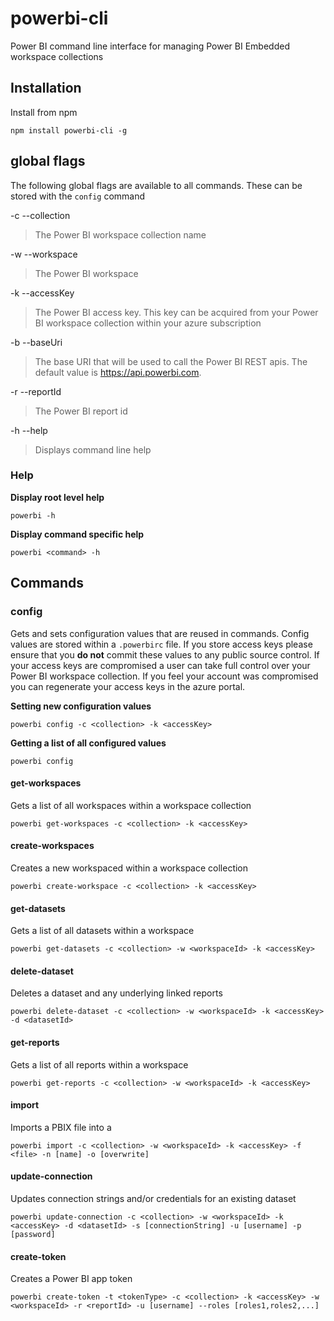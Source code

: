 # powerbi-cli
Power BI command line interface for managing Power BI Embedded workspace collections
## Installation
Install from npm

`npm install powerbi-cli -g`

## global flags
The following global flags are available to all commands.  These can be stored with the `config` command

-c --collection
> The Power BI workspace collection name

-w --workspace
> The Power BI workspace

-k --accessKey
> The Power BI access key.  This key can be acquired from your Power BI workspace collection within your azure subscription

-b --baseUri
> The base URI that will be used to call the Power BI REST apis.  The default value is https://api.powerbi.com.

-r --reportId
> The Power BI report id

-h --help
> Displays command line help

### Help
**Display root level help**

`powerbi -h`

**Display command specific help**

`powerbi <command> -h`

## Commands

### config
Gets and sets configuration values that are reused in commands. Config values are stored within a `.powerbirc` file.  If you store access keys please ensure that you **do not** commit these values to any public source control.  If your access keys are compromised a user can take full control over your Power BI workspace collection.  If you feel your account was compromised you can regenerate your access keys in the azure portal.

**Setting new configuration values**

`powerbi config -c <collection> -k <accessKey>`

**Getting a list of all configured values**

`powerbi config`
#### get-workspaces
Gets a list of all workspaces within a workspace collection

`powerbi get-workspaces -c <collection> -k <accessKey>`
#### create-workspaces
Creates a new workspaced within a workspace collection

`powerbi create-workspace -c <collection> -k <accessKey>`
#### get-datasets
Gets a list of all datasets within a workspace

`powerbi get-datasets -c <collection> -w <workspaceId> -k <accessKey>`
#### delete-dataset
Deletes a dataset and any underlying linked reports

`powerbi delete-dataset -c <collection> -w <workspaceId> -k <accessKey> -d <datasetId>`
#### get-reports
Gets a list of all reports within a workspace

`powerbi get-reports -c <collection> -w <workspaceId> -k <accessKey>`
#### import
Imports a PBIX file into a 

`powerbi import -c <collection> -w <workspaceId> -k <accessKey> -f <file> -n [name] -o [overwrite]`
#### update-connection
Updates connection strings and/or credentials for an existing dataset

`powerbi update-connection -c <collection> -w <workspaceId> -k <accessKey> -d <datasetId> -s [connectionString] -u [username] -p [password]`
#### create-token
Creates a Power BI app token

`powerbi create-token -t <tokenType> -c <collection> -k <accessKey> -w <workspaceId> -r <reportId> -u [username] --roles [roles1,roles2,...]`
